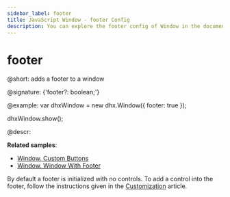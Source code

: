 ```yaml
---
sidebar_label: footer
title: JavaScript Window - footer Config 
description: You can explore the footer config of Window in the documentation of the DHTMLX JavaScript UI library. Browse developer guides and API reference, try out code examples and live demos, and download a free 30-day evaluation version of DHTMLX Suite 7.
---
```


# footer

@short: adds a footer to a window

@signature: {'footer?: boolean;'}

@example:
var dhxWindow = new dhx.Window({
    footer: true
});

dhxWindow.show();

@descr:

**Related samples**:
- [Window. Custom Buttons](https://snippet.dhtmlx.com/o7xlvvv3)
- [Window. Window With Footer](https://snippet.dhtmlx.com/qu5j85ag)

By default a footer is initialized with no controls. To add a control into the footer, follow the instructions given in the [Customization](window/customization.md#controls-and-operations) article.

[comment]: # (@related: window/how_to_start.md window/configuration.md#footer)
